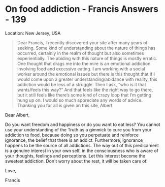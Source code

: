 # On food addiction - Francis Answers - 139

Location: New Jersey, USA


>Dear Francis, I recently discovered your site after many years of seeking. Some kind of understanding about the nature of things has occurred, certainly in the realm of thought but also sometimes experientially. The abiding with this nature of things is mostly erratic. One thought that drags me into the mire is an emotional addiction involving food and excessive eating. I am working with a social worker around the emotional issues but there is this thought that if I would come upon a greater understanding/abidance with reality, this addiction would be less of a struggle. Then I ask, “who is it that wants/feels this way?” And that feels like the right way to go there, but it still feels like there’s some kind of crazy loop that I’m getting hung up on. I would so much appreciate any words of advice. Thanking you for all is given on this site, Albert

Dear Albert,

Do you want freedom and happiness or do you want to eat less? You cannot use your understanding of the Truth as a gimmick to cure you from your addiction to food, because doing so you perpetuate and reinforce ignorance, the belief that there is an addict. Furthermore, ignorance happens to be the source of all addictions. The way out of this predicament is a genuine interest in your own self, in the consciousness who is aware of your thoughts, feelings and perceptions. Let this interest become the sweetest addiction. Don't worry about the rest, it will be taken care of.

Love,

Francis

